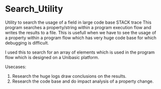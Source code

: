# Search_Utility
Utility to search the usage of a field in large code base STACK trace
This program searches a property/string within a program execution flow and writes the results to a file.
This is usefull when we have to see the usage of a property within a program flow which has very huge code base for which debugging is difficult.

I used this to search for an array of elements which is used in the program flow which is designed on a Unibasic platform.

Usecases:
  1. Research the huge logs draw conclusions on the results.
  2. Research the code base and do impact analysis of a property change.
